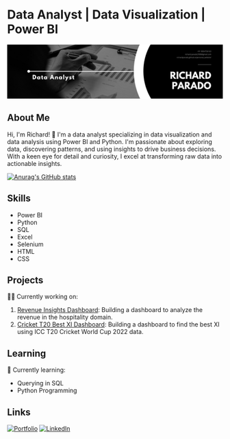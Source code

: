 # Data Analyst | Data Visualization | Power BI

![LinkedIn Cover Photo](https://github.com/RichardParado/personal_website/blob/main/assets/images/LinkedIn%20Banner.png)

## About Me
Hi, I'm Richard! 👋 I'm a data analyst specializing in data visualization and data analysis using Power BI and Python. I'm passionate about exploring data, discovering patterns, and using insights to drive business decisions. With a keen eye for detail and curiosity, I excel at transforming raw data into actionable insights.

[![Anurag's GitHub stats](https://github-readme-stats.vercel.app/api?username=RichardParado&show_icons=true&theme=dark)](https://github.com/anuraghazra/github-readme-stats)

## Skills
- Power BI
- Python
- SQL
- Excel
- Selenium
- HTML
- CSS

## Projects
👩‍💻 Currently working on:
1. [Revenue Insights Dashboard](https://github.com/RichardParado/revenue_insights_dashboard_powerbi): Building a dashboard to analyze the revenue in the hospitality domain.
2. [Cricket T20 Best XI Dashboard](https://github.com/RichardParado/cricket_T20_bestXI_dashbaord_powerbi): Building a dashboard to find the best XI using ICC T20 Cricket World Cup 2022 data.

## Learning
🧠 Currently learning:
- Querying in SQL
- Python Programming

## Links
[![Portfolio](https://img.shields.io/badge/portfolio-000?style=for-the-badge&logo=ko-fi&logoColor=white)](https://richardparado.github.io/personal_website/)
[![LinkedIn](https://img.shields.io/badge/linkedin-0A66C2?style=for-the-badge&logo=linkedin&logoColor=white)](https://www.linkedin.com/in/richardparado/)

